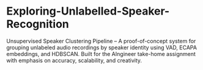 # Exploring-Unlabelled-Speaker-Recognition
Unsupervised Speaker Clustering Pipeline – A proof-of-concept system for grouping unlabeled audio recordings by speaker identity using VAD, ECAPA embeddings, and HDBSCAN. Built for the AIngineer take-home assignment with emphasis on accuracy, scalability, and creativity.
